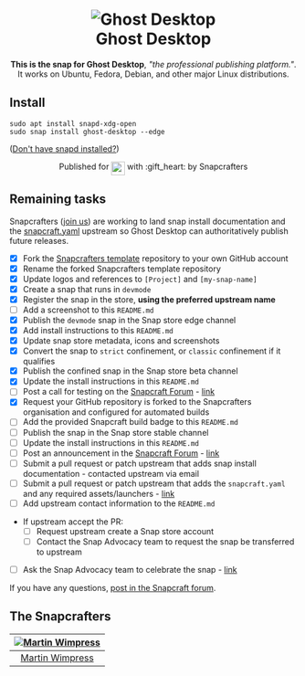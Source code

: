 <h1 align="center">
  <img src="https://dashboard.snapcraft.io/site_media/appmedia/2017/04/Ghost-256px.png" alt="Ghost Desktop">
  <br />
  Ghost Desktop
</h1>

<p align="center"><b>This is the snap for Ghost Desktop</b>, <i>"the professional publishing platform."</i>. It works on Ubuntu, Fedora, Debian, and other major Linux distributions.</p>

<!--
<p align="center">
<a href="https://build.snapcraft.io/user/snapcrafters/ghost-desktop"><img src="https://build.snapcraft.io/badge/snapcrafters/ghost-desktop.svg" alt="Snap Status"></a>
</p>
-->

## Install

    sudo apt install snapd-xdg-open
    sudo snap install ghost-desktop --edge

([Don't have snapd installed?](https://snapcraft.io/docs/core/install))

<!--
![Ghost Desktop](screenshot.png?raw=true "Ghost Desktop")
-->

<p align="center">Published for <img src="http://anything.codes/slack-emoji-for-techies/emoji/tux.png" align="top" width="24" /> with :gift_heart: by Snapcrafters</p>

## Remaining tasks

Snapcrafters ([join us]()) are working to land snap install documentation and
the [snapcraft.yaml](https://github.com/snapcrafters/ghost-desktop/blob/master/snap/snapcraft.yaml)
upstream so Ghost Desktop can authoritatively publish future releases.

  - [x] Fork the [Snapcrafters template](https://github.com/snapcrafters/fork-and-rename-me) repository to your own GitHub account
  - [x] Rename the forked Snapcrafters template repository
  - [x] Update logos and references to `[Project]` and `[my-snap-name]`
  - [x] Create a snap that runs in `devmode`
  - [x] Register the snap in the store, **using the preferred upstream name**
  - [ ] Add a screenshot to this `README.md`
  - [x] Publish the `devmode` snap in the Snap store edge channel
  - [x] Add install instructions to this `README.md`
  - [x] Update snap store metadata, icons and screenshots
  - [x] Convert the snap to `strict` confinement, or `classic` confinement if it qualifies
  - [x] Publish the confined snap in the Snap store beta channel
  - [x] Update the install instructions in this `README.md`
  - [ ] Post a call for testing on the [Snapcraft Forum](https://forum.snapcraft.io) - [link]()
  - [x] Request your GitHub repository is forked to the Snapcrafters organisation and configured for automated builds
  - [ ] Add the provided Snapcraft build badge to this `README.md`
  - [ ] Publish the snap in the Snap store stable channel
  - [ ] Update the install instructions in this `README.md`
  - [ ] Post an announcement in the [Snapcraft Forum](https://forum.snapcraft.io) - [link]()
  - [ ] Submit a pull request or patch upstream that adds snap install documentation - contacted upstream via email
  - [ ] Submit a pull request or patch upstream that adds the `snapcraft.yaml` and any required assets/launchers - [link]()
  - [ ] Add upstream contact information to the `README.md`  
  - If upstream accept the PR:
    - [ ] Request upstream create a Snap store account
    - [ ] Contact the Snap Advocacy team to request the snap be transferred to upstream
  - [ ] Ask the Snap Advocacy team to celebrate the snap - [link]()

If you have any questions, [post in the Snapcraft forum](https://forum.snapcraft.io).

## The Snapcrafters

| [![Martin Wimpress](http://gravatar.com/avatar/ce95823a37d9ffa2e65a31cc60a2c42a/?s=128)](https://github.com/flexiondotorg/) |
| :---: |
| [Martin Wimpress](https://github.com/flexiondotorg/) |

<!--
## Upstream

| [![Chris Marsh](http://gravatar.com/avatar/288010bc9def7b7a1c68f417583407e9?s=128)](https://github.com/crmarsh) |
| :---: |
| [Chris Marsh](https://github.com/crmarsh) |

